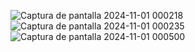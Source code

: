 
![Captura de pantalla 2024-11-01 000218](https://github.com/user-attachments/assets/c353f3c5-1733-495f-aa7b-8f82ce6da48f)
![Captura de pantalla 2024-11-01 000235](https://github.com/user-attachments/assets/9fde2cdf-43be-44a5-becd-f289d6a196d8)
![Captura de pantalla 2024-11-01 000500](https://github.com/user-attachments/assets/e33ebe7b-025d-4097-bd37-20f908ad2fc2)
